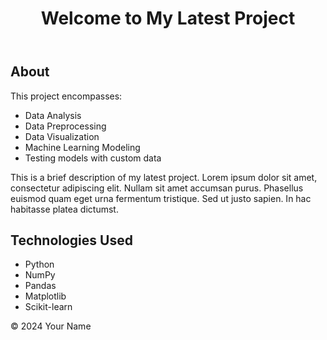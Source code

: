 <!DOCTYPE html>
<html lang="en">
<head>
  <meta charset="UTF-8">
  <meta name="viewport" content="width=device-width, initial-scale=1.0">
  <link rel="stylesheet" href="styles.css">
</head>
<body>
  <header>
    <h1>Welcome to My Latest Project</h1>
  </header>
  <main>
    <section>
      <h2>About</h2>
      <p>This project encompasses:</p>
      <ul>
        <li>Data Analysis</li>
        <li>Data Preprocessing</li>
        <li>Data Visualization</li>
        <li>Machine Learning Modeling</li>
        <li>Testing models with custom data</li>
      </ul>
      <p>This is a brief description of my latest project. Lorem ipsum dolor sit amet, consectetur adipiscing elit. Nullam sit amet accumsan purus. Phasellus euismod quam eget urna fermentum tristique. Sed ut justo sapien. In hac habitasse platea dictumst.</p>
    </section>
    <section>
      <h2>Technologies Used</h2>
      <ul>
        <li>Python</li>
        <li>NumPy</li>
        <li>Pandas</li>
        <li>Matplotlib</li>
        <li>Scikit-learn</li>
      </ul>
    </section>
  </main>
  <footer>
    <p>&copy; 2024 Your Name</p>
  </footer>
</body>
</html>
